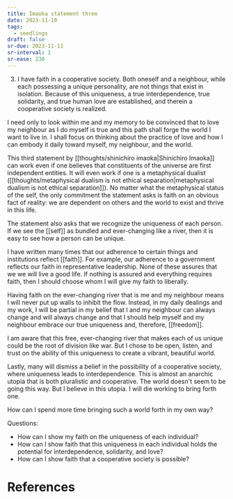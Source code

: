 ```yaml
---
title: Imaoka statement three
date: 2023-11-10
tags:
  - seedlings
draft: false
sr-due: 2023-11-11
sr-interval: 1
sr-ease: 230
---
```

3. I have faith in a cooperative society. Both oneself and a neighbour, while each possessing a unique personality, are not things that exist in isolation. Because of this uniqueness, a true interdependence, true solidarity, and true human love are established, and therein a cooperative society is realized.

I need only to look within me and my memory to be convinced that to love my neighbour as I do myself is true and this path shall forge the world I want to live in. I shall focus on thinking about the practice of love and how I can embody it daily toward myself, my neighbour, and the world.

This third statement by [[thoughts/shinichiro imaoka|Shinichiro Imaoka]] can work even if one believes that constituents of the universe are first independent entities. It will even work if one is a metaphysical dualist ([[thoughts/metaphysical dualism is not ethical separation|metaphysical dualism is not ethical separation]]). No matter what the metaphysical status of the self, the only commitment the statement asks is faith on an obvious fact of reality: we are dependent on others and the world to exist and thrive in this life.

The statement also asks that we recognize the uniqueness of each person. If we see the [[self]] as bundled and ever-changing like a river, then it is easy to see how a person can be unique.

I have written many times that our adherence to certain things and institutions reflect [[faith]]. For example, our adherence to a government reflects our faith in representative leadership. None of these assures that we we will live a good life. If nothing is assured and everything requires faith, then I should choose whom I will give my faith to liberally.

Having faith on the ever-changing river that is me and my neighbour means I will never put up walls to inhibit the flow. Instead, in my daily dealings and my work, I will be partial in my belief that I and my neighbour can always change and will always change and that I should help myself and my neighbour embrace our true uniqueness and, therefore, [[freedom]].

I am aware that this free, ever-changing river that makes each of us unique could be the root of division like war. But I chose to be open, listen, and trust on the ability of this uniqueness to create a vibrant, beautiful world.

Lastly, many will dismiss a belief in the possibility of a cooperative society, where uniqueness leads to interdependence. This is almost an anarchic utopia that is both pluralistic and cooperative. The world doesn't seem to be going this way. But I believe in this utopia. I will die working to bring forth one.

How can I spend more time bringing such a world forth in my own way?

Questions:
- How can I show my faith on the uniqueness of each individual?
- How can I show faith that this uniqueness in each individual holds the potential for interdependence, solidarity, and love?
- How can I show faith that a cooperative society is possible?

# References